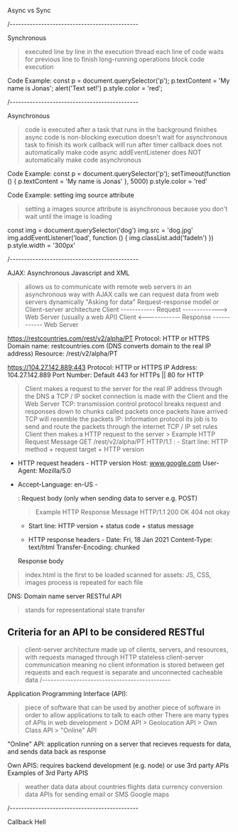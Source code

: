 Async vs Sync

/---------------------------------------------

Synchronous
> executed line by line in the execution thread
> each line of code waits for previous line to finish
> long-running operations block code execution

Code Example:
const p = document.querySelector('p');
p.textContent = 'My name is Jonas';
alert('Text set!')
p.style.color = 'red';

/---------------------------------------------

Asynchronous
> code is executed after a task that runs in the background finishes
> async code is non-blocking
> execution doesn't wait for asynchronous task to finish its work
> callback will run after timer
> callback does not automatically make code async
> addEventListener does NOT automatically make code asynchronous

Code Example:
const p = document.querySelector('p');
setTimeout(function () {
    p.textContent = 'My name is Jonas'
}, 5000)
p.style.color = 'red'

Code Example: setting img source attribute
> setting a images source attribute is asynchronous because you don't wait until
  the image is loading

const img = document.querySelector('dog')
img.src = 'dog.jpg'
img.addEventListener('load', function () {
    img.classList.add('fadeIn')
})
p.style.width = '300px'

/---------------------------------------------

AJAX: Asynchronous Javascript and XML
> allows us to communicate with remote web servers in an asynchronous way
> with AJAX calls we can request data from web servers dynamically
                "Asking for data"
Request-response model or Client-server architecture
Client ------------ Request -------------> Web Server (usually a web API)
Client <------------ Response ------------ Web Server

https://restcountries.com/rest/v2/alpha/PT
Protocol: HTTP or HTTPS
Domain name: restcountries.com (DNS converts domain to the real IP address)
Resource: /rest/v2/alpha/PT

https://104.27.142.889:443
Protocol: HTTP or HTTPS
IP Address: 104.27.142.889
Port Number: Default 443 for HTTPs || 80 for HTTP

> Client makes a request to the server for the real IP address through the DNS
> a TCP / IP socket connection is made with the Client and the Web Server
> TCP: transmission control protocol
   > breaks request and responses down to chunks called packets
   > once packets have arrived TCP will resemble the packets
> IP: Information protocol
   > its job is to send and route the packets through the internet
> TCP / IP set rules
> Client then makes a HTTP request to the server
    > Example HTTP Request Message
    GET /rest/v2/alpha/PT HTTP/1.1 :
    - Start line: HTTP method + request target + HTTP version

   - HTTP request headers -
    HTTP version
    Host: www.google.com
    User-Agent: Mozilla/5.0
  - Accept-Language: en-US -

    <BODY> : Request body (only when sending data to server e.g. POST)

    > Example HTTP Response Message
    HTTP/1.1 200 OK 404 not okay
    - Start line: HTTP version + status code + status message

    - HTTP response headers -
    Date: Fri, 18 Jan 2021
    Content-Type: text/html
    Transfer-Encoding: chunked

    <BODY>   Response body

> index.html is the first to be loaded
> scanned for assets: JS, CSS, images
> process is repeated for each file

DNS: Domain name server
RESTful API
> stands for representational state transfer
## Criteria for an API to be considered RESTful
> client-server architecture made up of clients, servers, and resources, with
   requests managed through HTTP
> stateless client-server communication meaning no client information is stored
  between get requests and each request is separate and unconnected
> cacheable data
/---------------------------------------------

Application Programming Interface (API):
> piece of software that can be used by another piece of software in order to
 allow applications to talk to each other
> There are many types of APIs in web development
    > DOM API
    > Geolocation API
    > Own Class API
    > "Online" API

"Online" API: application running on a server that recieves requests for data, and sends data back as response

Own APIS: requires backend development (e.g. node) or use 3rd party APIs
Examples of 3rd Party APIS
> weather data
> data about countries
> flights data
> currency conversion data
> APIs for sending email or SMS
> Google maps

/---------------------------------------------

Callback Hell


